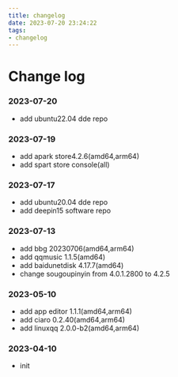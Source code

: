 ```yaml
---
title: changelog
date: 2023-07-20 23:24:22
tags:
- changelog
---
```

# Change log

### 2023-07-20

- add ubuntu22.04 dde repo

### 2023-07-19

- add apark store4.2.6(amd64,arm64)
- add spart store console(all)

### 2023-07-17

- add ubuntu20.04 dde repo
- add deepin15 software repo

### 2023-07-13

- add bbg 20230706(amd64,arm64)
- add qqmusic 1.1.5(amd64)
- add baidunetdisk 4.17.7(amd64)
- change sougoupinyin from 4.0.1.2800 to 4.2.5

### 2023-05-10

- add app editor 1.1.1(amd64,arm64)
- add ciaro 0.2.40(amd64,arm64)
- add linuxqq 2.0.0-b2(amd64,arm64)

### 2023-04-10

- init 
